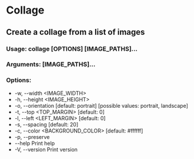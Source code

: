 # Collage

## Create a collage from a list of images

### Usage: collage [OPTIONS] [IMAGE_PATHS]...

### Arguments: [IMAGE_PATHS]...

### Options:

- -w, --width <IMAGE_WIDTH>
- -h, --height <IMAGE_HEIGHT>
- -o, --orientation <ORIENTATION> [default: portrait] [possible values: portrait, landscape]
- -t, --top <TOP_MARGIN> [default: 0]
- -l, --left <LEFT_MARGIN> [default: 0]
- -s, --spacing <SPACING> [default: 20]
- -c, --color <BACKGROUND_COLOR> [default: #ffffff]
- -p, --preserve
- --help Print help
- -V, --version Print version
